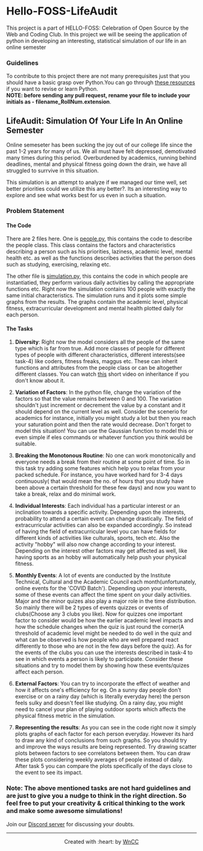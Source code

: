 # Hello-FOSS-LifeAudit
This project is a part of HELLO-FOSS: Celebration of Open Source by the Web and Coding Club. In this project we will be seeing the application of python in
developing an interesting, statistical simulation of our life in an online semester

### Guidelines
To contribute to this project there are not many prerequisites just that you should have  a basic grasp over Python.You can go through [these resources](https://github.com/wncc/TSS-2021/tree/main/Python%20%26%20its%20Applications/Week-1) if you want to revise or learn Python.  
**NOTE: before sending any pull request, rename your file to include your initials as - filename_RollNum.extension**.

## LifeAudit: Simulation Of Your Life In An Online Semester


Online semeseter has been sucking the joy out of our college life since the past 1-2 years for many of us. We all must have felt depressed, demotivated many times during this period. Overburdened by academics, running behind deadlines, mental and physical fitness going down the drain, we have all struggled to surrvive in this situation. 

This simulation is an attempt to analyze if we managed our time well, set better priorities could we utilize this any better?. Its an interesting way to explore and see what works best for us even in such a situation. 

### Problem Statement

#### The Code

There are 2 files here. One is [people.py](https://github.com/Karrthik-Arya/Hello-FOSS-LifeAudit/blob/main/people.py), this contains the code to describe the people class. This class contains the factors and characteristics describing a person such as his priorities, laziness, academic level, mental health etc. as well as the functions describes activities that the person does such as studying, exercising, relaxing etc.   

The other file is [simulation.py](https://github.com/Karrthik-Arya/Hello-FOSS-LifeAudit/blob/main/simulation.py), this contains the code in which people are instantiatied, they perform various daily activities by calling the appropriate functions etc. Right now the simulation contains 100 people with exactly the same initial characteristics. The simulation runs and it plots some simple graphs from the results. The graphs contain the academic level, physical fitness, extracurricular development and mental health plotted daily for each person. 

#### The Tasks
1. **Diversity**: Right now the model considers all the people of the same type which is far from true. Add more classes of people for different types of people with different characteristics, different interests(see task-4) like coders, fitness freaks, maggus etc. These can inherit functions and attributes from the people class or can be altogether different classes. You can watch [this](https://www.youtube.com/watch?v=H2SQrZK2nvM&list=PLzMcBGfZo4-l1MqB1zoYfqzlj_HH-ZzXt&index=6) short video on inheritance if you don't know about it. 


2. **Variation of Factors**: In the python file, change the variation of the factors so that the value remains between 0 and 100. The variation shouldn't just increment or decrement the value by a constant and it should depend on the current level as well. Consider the scenerio for academics for instance, initially you might study a lot but then you reach your saturation point and then the rate would decrease. Don't forget to model this situation! You can use the Gaussian function to model this or even simple if eles commands or whatever function you think would be suitable. 


3. **Breaking the Monotonous Routine**: No one can work monotonically and everyone needs a break from their routine at some point of time. So in this task try adding some features which help you to relax from your packed schedule. For instance, you have worked hard for 3-4 days continuously( that would mean the no. of hours that you study have been above a certain threshold for these few days) and now you want to take a break, relax and do minimal work.

 
4. **Individual Interests**: Each individual has a particular interest or an inclination towards a specific activity. Depending upon the interests, probability to attend a certain event can change drastically. The field of extracurricular activities can also be expanded accordingly. So instead of having the field of extracurricular level you can have fields for different kinds of activities like culturals, sports, tech etc. Also the activity "hobby" will also now change according to your interest. Depending on the interest other factors may get affected as well, like having sports as an hobby will automatically help push your physical fitness.  


5.  **Monthly Events**: A lot of events are conducted by  the Institute Technical, Cultural and the Academic Council each month(unfortunately, online events for the 'COVID Batch'). Depending upon your interests, some of these events can affect the time spent on your daily activities. Major and the minor quizes also play a major role in the time distribution. So mainly there will be 2 types of events quizzes or events of clubs(Choose any 3 clubs you like). Now for quizzes one important factor to consider would be how the earlier academic level impacts and how the schedule changes when the quiz is just round the corner(A threshold of academic level might be needed to do well in the quiz and what can be observed is how people who are well prepared react differently to those who are not in the few days before the quiz). As for the events of the clubs you can use the interests described in task-4 to see in which events a person is likely to participate. Consider these situations and try to model them by showing how these events/quizes affect each person.

6. **External Factors**: You can try to incorporate the effect of weather and how it affects one's efficiency for eg.  On a sunny day people don't exercise or on a rainy day (which is literally everyday here) the person feels sulky and doesn't feel like studying. On a rainy day, you might need to cancel your plan of playing outdoor sports which affects the physical fitness metric in the simulation. 

7. **Representing the results**: As you can see in the code right now it simply plots graphs of each factor for each person everyday. However its hard to draw any kind of conclusions from such graphs. So you should try and improve the ways results are being represented. Try drawing scatter plots between factors to see correlatons between them. You can draw these plots considering weekly averages of people instead of daily. After task 5 you can compare the plots specifically of the days close to the event to see its impact.      

### Note: The above mentioned tasks are not hard guidelines and are just to give you a nudge to think in the right direction. So feel free to put your creativity & critical thinking to the work and make some awesome simulations! 

Join our [Discord server](https://discord.gg/Rkh6e6F2) for discussing your doubts.
***

<p align="center">Created with :heart: by <a href="https://wncc-iitb.org/">WnCC</a></p>

